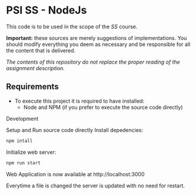 PSI SS - NodeJs
=====

This code is to be used in the scope of the *SS* course.

**Important:** these sources are merely suggestions of implementations. 
You should modify everything you deem as necessary and be responsible for all the content that is delivered.

*The contents of this repository do not replace the proper reading of the assignment description.*



Requirements
---
- To execute this project it is required to have installed:
    * Node and NPM (if you prefer to execute the source code directly)

Development

Setup and Run source code directly
Install depedencies:


```sh
npm intall
```

Initialize web server:


```sh
npm run start
```

Web Application is now available at http://localhost:3000

Everytime a file is changed the server is updated with no need for restart.
